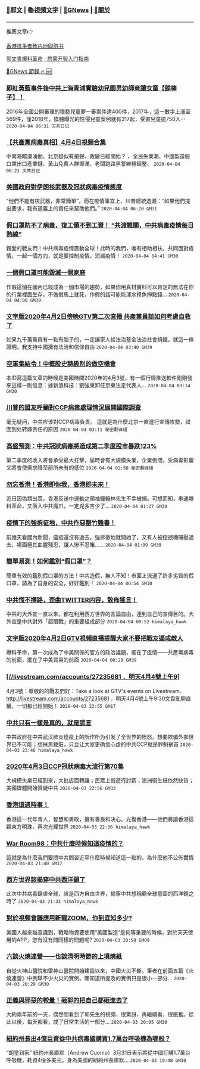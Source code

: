 ###  [:eagle:郭文](https://github.com/ourhimalayas/txt) | [:books:視頻文字](https://github.com/ourhimalayas/txt/blob/master/content/README.md) | [:newspaper:GNews](https://github.com/ourhimalayas/txt/blob/master/content/gnews/README.md) | [:pray:關於](https://github.com/ourhimalayas/home/tree/master/about)
---

推薦文章:point_right:

[香港抗争者致内地同胞书](https://github.com/ourhimalayas/news/blob/master/2019/08/a_letter_from_the_hong_kong_people.md)

[郭文贵爆料革命 · 启蒙开智入门指南](https://github.com/ourhimalayas/txt/issues/1)

[:newspaper:GNews 節錄 :fire: :new:](https://github.com/ourhimalayas/txt/blob/master/content/gnews/README.md) 



### [即紅黃藍事件後中共上海青浦實驗幼兒園男幼師竟讓女童【舔棒子】！](/content/gnews/1/README.md)

2016年全國公開審理的猥褻兒童罪一審案件達400件，2017年，這一數字上漲至569件，僅2018年，媒體曝光的性侵兒童案例就有317起，受害兒童逾750人···  `2020-04-04 06:31 灭共日记`

### [【共產黨病毒真相】4月4日視頻合集](/content/gnews/2/README.md)

中南海暗潮湧動、北京疑似有搶聲、政變已經開始？ 、全民失業潮、中國製造假口罩出口產業鏈、黃山免費人群爆滿、老闆跑路黑警維穩鎮壓、  `2020-04-04 06:21 灭共日记`

### [美國政府對伊朗核武器及冠狀病毒疫情態度](/content/gnews/3/README.md)

“他們不能有核武器，非常簡單”，而在疫情事宜上，川普總統透漏：“如果他們提出要求，我有道義上的責任來幫助他們。”  `2020-04-04 06:20 GM31`

### [假口罩防不了病毒，復工領不到工資！ “共渡難關，中共病毒疫情每日熱線”](/content/gnews/4/README.md)

親愛的戰友們！中共病毒疫情震動全球！此時的我們，唯有相助相扶，共同面對疫情，一起一個方向，就是要控制疫情，消滅疫情！  `2020-04-04 04:41 GM30`

### [一個假口罩可能毀滅一個家庭](/content/gnews/5/README.md)

作假這個在國內已經成為一個市場的趨勢，如果你用真材實料可以肯定的無法在你的行業裡面生存，不做假馬上就死，作假的話可能能渾水摸魚掙點錢...  `2020-04-04 04:00 GM30`

### [文字版2020年4月2日傍晚GTV第二次直播 共產黨員該如何考慮自救了](/content/gnews/6/README.md)

如果九千萬黨員有一點有腦子的，一定讓家人給法治基金法治社會捐錢，就這一條證明，我支持中國擁有法治和信仰自由  `2020-04-04 03:40 GM39`

### [空軍集結令！中概股史詩級別的做空機會](/content/gnews/7/README.md)

本ID寫這篇文章的時候是美國時間2020年的4月3號，有一個行情推送軟件剛剛發來這樣一則信息：據新浪科技：劉強東卸任京東法定代表人...  `2020-04-04 03:14 GM30`

### [川普的盟友呼籲對CCP病毒處理情況展開國際調查](/content/gnews/8/README.md)

毫无疑问，中共应该對CCP病毒負責。 這就是為什麼北京一直進行宣傳攻勢，試圖到处转嫁责任的原因  `2020-04-04 03:11 秘密翻译组`

### [高盛預測：中共冠狀病毒將造成第二季度股市暴跌123%](/content/gnews/9/README.md)

第二季度的收入將會承受最大打擊，屆時會有大規模失業，企業倒閉，受病毒影響又將會使需求降至前所未有的低位  `2020-04-04 02:50 秘密翻译组`

### [勿忘香港！香港即你我，香港即未來！](/content/gnews/10/README.md)

近日因偽類出賣，香港反送中運動之領袖鐘翰林先生不幸被捕。可想而知，串通爆料革命，又落入中共魔爪，一定兇多吉少了...  `2020-04-04 01:27 GM30`

### [疫情下的強拆征地，中共作惡罄竹難書！](/content/gnews/11/README.md)

前幾天看國內新聞，瘟疫還沒有過去，強拆徵地就開始了，又有人被挖掘機碾壓過去，場面極其血腥殘忍，讓人慘不忍睹……  `2020-04-04 01:09 GM30`

### [簡單易測！如何鑑別“假口罩”？](/content/gnews/12/README.md)

簡單有效的鑑別假口罩的方法！中共造假，無人不知！市面上流通了許多劣質的假口罩，請為了自身的安全，好好鑑別！  `2020-04-04 00:54 GM30`

### [中共慌不擇路，歪曲TWITTER内容，散佈謠言！](/content/gnews/13/README.md)

中共的大外宣一直以來，都在利用西方世界的言論自由，達到自己的宣傳目的。大外宣是中共對外「超限戰」的重要組成部分  `2020-04-04 00:52 himalaya_hawk`

### [文字版2020年4月2日GTV視頻直播提醒大家不要把戰友逼成敵人](/content/gnews/14/README.md)

爆料革命，第一次成為了中美關係的官方的政治議題，擺在了疫情——共產黨病毒的前面，擺在了中美貿易的前面  `2020-04-04 00:28 GM39`

### [[//livestream.com/accounts/27235681 ．明天4月4號上午9]](/content/gnews/15/README.md)

4月3號：尊敬的的戰友們好：Take a look at GTV&#039;s events on Livestream．
http://livestream.com/accounts/27235681 ．明天4月4號上午9:30文貴亂聊直播，一切都已經開始！  `2020-04-03 23:55 GM17`

### [中共只有一樣是真的，就是謊言](/content/gnews/16/README.md)

中共政府在中共武汉肺炎瘟疫上的所作所为引发了全世界的愤怒。想要欺骗外部世界已不可能；想抹黑栽赃，只会让大家更确信心虚的中共CCP就是罪魁祸首  `2020-04-03 23:46 himalaya_hawk`

### [2020年4月3日CCP冠狀病毒大流行第70集](/content/gnews/17/README.md)

大規模失業已經到來，大批店面轉讓；民眾上街遊行討薪；澳洲衛生紙依然缺貨；美國媒體開始質疑中共  `2020-04-03 22:56 GM33`

### [香港這週時事！](/content/gnews/18/README.md)

香港這一代年青人，智慧和勇敢，擁有善良和決心。光復香港——他們將讓香港這顆東方明珠，再次光耀世界  `2020-04-03 22:36 himalaya_hawk`

### [War Room98：中共什麼時候知道疫情的？](/content/gnews/19/README.md)

這就是為什麼我們要問中共問習近平什麼時候知道這一點的，為什麼他不公佈實情  `2020-04-03 21:40 GM37`

### [西方世界該揭穿中共西洋鏡了](/content/gnews/20/README.md)

此次中共病毒肆虐全球，該是西方自由世界，揭穿中共想稱霸全球意圖的西洋鏡之時了  `2020-04-03 21:33 himalaya_hawk`

### [對於視頻會議應用新寵ZOOM，你到底知多少?](/content/gnews/21/README.md)

美國人越來越意識到，戰略物資要使用“美國製造”是何等重要的時候，對於天天使用的APP，您有沒有問同樣的問題呢?  `2020-04-03 20:58 GM09`

### [六談火燒連營——也談清明時節的上墳燒紙](/content/gnews/22/README.md)

自從火神山醫院和雷神山醫院開始建設以來，中國火災不斷。筆者在前面五篇《火燒連營》中例舉不少火災的實例。哪知道所提及的實例只是很小一部分...  `2020-04-03 20:20 GM30`

### [正義與邪惡的較量！砸郭的把自己都砸進去了](/content/gnews/23/README.md)

大約兩年前的一天，偶然間看到了郭先生的視頻，很驚訝，再繼續看，很振奮。從此以後，每天都看，成了日常生活的一部分...  `2020-04-03 20:05 GM30`

### [紐約州長出4億巨資從中共病毒國購買1.7萬台呼吸機為哪般？](/content/gnews/24/README.md)

“胡塗到家” 紐約州長庫默（Andrew Cuomo）3月31日表示將從中國訂購1.7萬台呼吸機，耗資4億多美元。身為美國的紐約州長庫默...  `2020-04-03 19:48 GM30`

